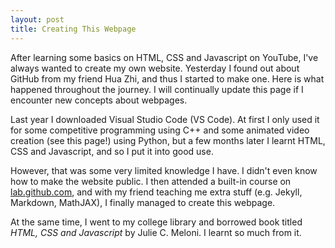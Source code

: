 ```yaml
---
layout: post
title: Creating This Webpage
---
```


After learning some basics on HTML, CSS and Javascript on YouTube, I've always wanted to create my own website. Yesterday I found out about GitHub from my friend Hua Zhi, and thus I started to make one. Here is what happened throughout the journey. I will continually update this page if I encounter new concepts about webpages.

Last year I downloaded Visual Studio Code (VS Code). At first I only used it for some competitive programming using C++ and some animated video creation (see this page!) using Python, but a few months later I learnt HTML, CSS and Javascript, and so I put it into good use.

However, that was some very limited knowledge I have. I didn't even know how to make the website public. I then attended a built-in course on [lab.github.com](https://lab.github.com/), and with my friend teaching me extra stuff (e.g. Jekyll, Markdown, MathJAX), I finally managed to create this webpage.

At the same time, I went to my college library and borrowed book titled _HTML, CSS and Javascript_ by Julie C. Meloni. I learnt so much from it.

